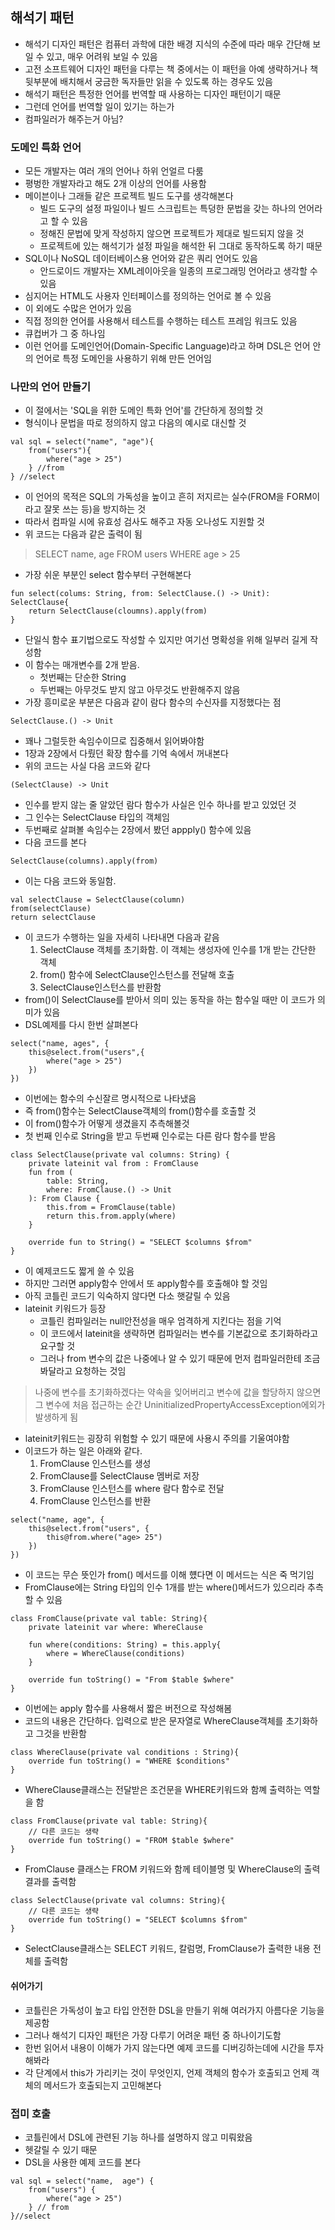 ## 해석기 패턴
- 해석기 디자인 패턴은 컴퓨터 과학에 대한 배경 지식의 수준에 따라 매우 간단해 보일 수 있고, 매우 어려워 보일 수 있음
- 고전 소프트웨어 디자인 패턴을 다루는 책 중에서는 이 패턴을 아예 생략하거나 책 뒷부분에 배치해서 궁금한 독자들만 읽을 수 있도록 하는 경우도 있음
- 해석기 패턴은 특정한 언어를 번역할 때 사용하는 디자인 패턴이기 때문
- 그런데 언어를 번역할 일이 있기는 하는가
- 컴파일러가 해주는거 아님?

### 도메인 특화 언어
- 모든 개발자는 여러 개의 언어나 하위 언얼르 다룸
- 평벙한 개발자라고 해도 2개 이상의 언어를 사용함
- 메이븐이나 그래들 같은 프로젝트 빌드 도구를 생각해본다
  - 빌드 도구의 설정 파일이나 빌드 스크립트는 특덩한 문법을 갖는 하나의 언어라고 할 수 있음
  - 정해진 문법에 맞게 작성하지 않으면 프로젝트가 제대로 빌드되지 않을 것
  - 프로젝트에 있는 해석기가 설정 파일을 해석한 뒤 그대로 동작하도록 하기 때문
- SQL이나 NoSQL 데이터베이스용 언어와 같은 쿼리 언어도 있음
  - 안드로이드 개발자는 XML레이아웃을 일종의 프로그래밍 언어라고 생각할 수 있음
- 심지어는 HTML도 사용자 인터페이스를 정의하는 언어로 볼 수 있음
- 이 외에도 수많은 언어가 있음
- 직접 정의한 언어를 사용해서 테스트를 수행하는 테스트 프레임 워크도 있음
- 큐컵버가 그 중 하나임
- 이런 언어를 도메인언어(Domain-Specific Language)라고 하며 DSL은 언어 안의 언어로 특정 도메인을 사용하기 위해 만든 언어임 

### 나만의 언어 만들기
- 이 절에서는 'SQL을 위한 도메인 특화 언어'를 간단하게 정의할 것
- 형식이나 문법을 따로 정의하지 않고 다음의 예시로 대신할 것
```
val sql = select("name", "age"){
    from("users"){
        where("age > 25")
    } //from
} //select
```
- 이 언어의 목적은 SQL의 가독성을 높이고 흔히 저지르는 실수(FROM을 FORM이라고 잘못 쓰는 등)을 방지하는 것
- 따라서 컴파일 시에 유효성 검사도 해주고 자동 오나성도 지원할 것
- 위 코드는 다음과 같은 출력이 됨
> SELECT name, age FROM users WHERE age > 25
- 가장 쉬운 부분인 select 함수부터 구현해본다
```
fun select(colums: String, from: SelectClause.() -> Unit): SelectClause{
    return SelectClause(cloumns).apply(from)
}
```
- 단일식 함수 표기법으로도 작성할 수 있지만 여기선 명확성을 위해 일부러 길게 작성함
- 이 함수는 매개변수를 2개 받음.
  - 첫번째는 단순한 String
  - 두번째는 아무것도 받지 않고 아무것도 반환해주지 않음
- 가장 흥미로운 부분은 다음과 같이 람다 함수의 수신자를 지정했다는 점
```
SelectClause.() -> Unit
```
- 꽤나 그럴듯한 속임수이므로 집중해서 읽어봐야함
- 1장과 2장에서 다뤘던 확장 함수를 기억 속에서 꺼내본다
- 위의 코드는 사실 다음 코드와 같다
```
(SelectClause) -> Unit
```
- 인수를 받지 않는 줄 알았던 람다 함수가 사실은 인수 하나를 받고 있었던 것
- 그 인수는 SelectClause 타입의 객체임
- 두번째로 살펴볼 속임수는 2장에서 봤던 appply() 함수에 있음
- 다음 코드를 본다
```
SelectClause(columns).apply(from)
```
- 이는 다음 코드와 동일함.
```
val selectClause = SelectClause(column)
from(selectClause)
return selectClause
```
- 이 코드가 수행하는 일을 자세히 나타내면 다음과 같음
  1. SelectClause 객체를 초기화함. 이 객체는 생성자에 인수를 1개 받는 간단한 객체
  2. from() 함수에 SelectClause인스턴스를 전달해 호출
  3. SelectClause인스턴스를 반환함
- from()이 SelectClause를 받아서 의미 있는 동작을 하는 함수일 때만 이 코드가 의미가 있음
- DSL예제를 다시 한번 살펴본다
```
select("name, ages", {
    this@select.from("users",{
        where("age > 25")
    })
})
```
- 이번에는 함수의 수신잘르 명시적으로 나타냈음
- 즉 from()함수는 SelectClause객체의 from()함수를 호출할 것
- 이 from()함수가 어떻게 생겼을지 추측해볼것
- 첫 번째 인수로 String을 받고 두번째 인수로는 다른 람다 함수를 받음
```
class SelectClause(private val columns: String) {
    private lateinit val from : FromClause
    fun from (
        table: String,
        where: FromClause.() -> Unit
    ): From Clause {
        this.from = FromClause(table)
        return this.from.apply(where)
    }

    override fun to String() = "SELECT $columns $from"
}
```
- 이 예제코드도 짧게 쓸 수 있음
- 하지만 그러면 apply함수 안에서 또 apply함수를 호출해야 할 것임
- 아직 코틀린 코드기 익숙하지 않다면 다소 햇갈릴 수 있음
- lateinit 키워드가 등장
  - 코틀린 컴파일러는 null안전성을 매우 엄격하게 지킨다는 점을 기억
  - 이 코드에서 lateinit을 생략하면 컴파일러는 변수를 기본값으로 초기화하라고 요구할 것
  - 그러나 from 변수의 값은 나중에나 알 수 있기 때문에 먼저 컴파일러한테 조금 봐달라고 요청하는 것임
> 나중에 변수를 초기화하겠다는 약속을 잊어버리고 변수에 값을 할당하지 않으면 그 변수에 처음 접근하는 순간 UninitializedPropertyAccessException에외가 발생하게 됨
- lateinit키워드는 굉장히 위험할 수 있기 때문에 사용시 주의를 기울여야함
- 이코드가 하는 일은 아래와 같다.
  1. FromClause 인스턴스를 생성
  2. FromClause를 SelectClause 멤버로 저장
  3. FromClause 인스턴스를 where 람다 함수로 전달
  4. FromClause 인스턴스를 반환
```
select("name, age", {
    this@select.from("users", {
        this@from.where("age> 25")
    })
})
```
- 이 코드는 무슨 뜻인가 from() 메서드를 이해 헀다면 이 메서드는 식은 죽 먹기임
- FromClause에는 String 타입의 인수 1개를 받는 where()메서드가 있으리라 추측할 수 있음
```
class FromClause(private val table: String){
    private lateinit var where: WhereClause

    fun where(conditions: String) = this.apply{
        where = WhereClause(conditions)
    }

    override fun toString() = "From $table $where"
}
```
- 이번에는 apply 함수를 사용해서 짧은 버전으로 작성해봄
- 코드의 내용은 간단하다. 입력으로 받은 문자열로 WhereClause객체를 초기화하고 그것을 반환함
```
class WhereClause(private val conditions : String){
    override fun toString() = "WHERE $conditions"
}
```
- WhereClause클래스는 전달받은 조건문을 WHERE키워드와 함꼐 출력하는 역할을 함
```
class FromClause(private val table: String){
    // 다른 코드는 생략
    override fun toString() = "FROM $table $where"
}
```
- FromClause 클래스는 FROM 키워드와 함께 테이블명 및 WhereClause의 출력 결과를 출력함
```
class SelectClause(private val columns: String){
    // 다른 코드는 생략
    override fun toString() = "SELECT $columns $from"
}
```
- SelectClause클래스는 SELECT 키워드, 칼럼명, FromClause가 출력한 내용 전체를 출력함

#### 쉬어가기
- 코틀린은 가독성이 높고 타입 안전한 DSL을 만들기 위해 여러가지 아름다운 기능을 제공함
- 그러나 해석기 디자인 패턴은 가장 다루기 어려운 패턴 중 하나이기도함
- 한번 읽어서 내용이 이해가 가지 않는다면 예제 코드를 디버깅하는데에 시간을 투자해봐라
- 각 단계에서 this가 가리키는 것이 무엇인지, 언제 객체의 함수가 호출되고 언제 객체의 메서드가 호출되는지 고민해본다

### 접미 호출
- 코틀린에서 DSL에 관련된 기능 하나를 설명하지 않고 미뤄왔음
- 헷갈릴 수 있기 때문
- DSL을 사용한 예제 코드를 본다
```
val sql = select("name,  age") {
    from("users") {
        where("age > 25")
    } // from
}//select
```